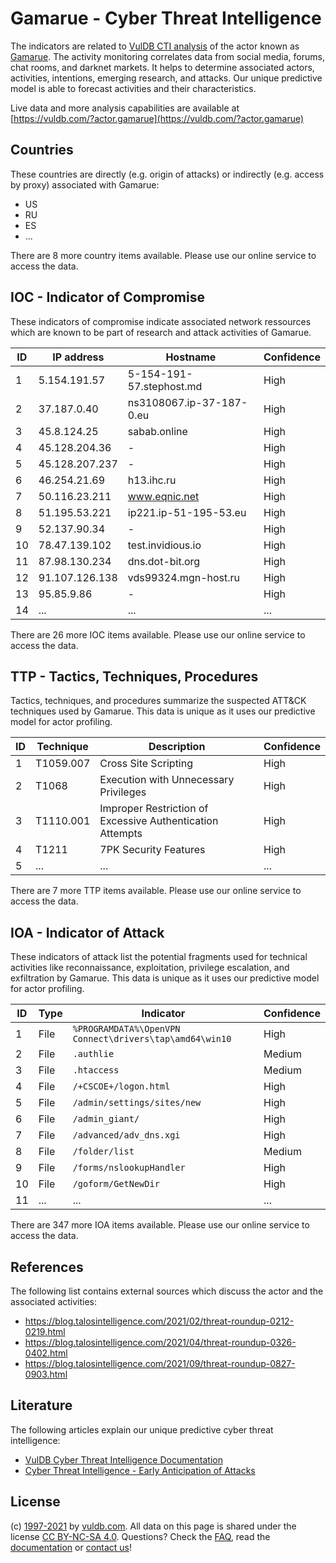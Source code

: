 # Gamarue - Cyber Threat Intelligence

The indicators are related to [VulDB CTI analysis](https://vuldb.com/?doc.cti) of the actor known as [Gamarue](https://vuldb.com/?actor.gamarue). The activity monitoring correlates data from social media, forums, chat rooms, and darknet markets. It helps to determine associated actors, activities, intentions, emerging research, and attacks. Our unique predictive model is able to forecast activities and their characteristics.

Live data and more analysis capabilities are available at [https://vuldb.com/?actor.gamarue](https://vuldb.com/?actor.gamarue)

## Countries

These countries are directly (e.g. origin of attacks) or indirectly (e.g. access by proxy) associated with Gamarue:

* US
* RU
* ES
* ...

There are 8 more country items available. Please use our online service to access the data.

## IOC - Indicator of Compromise

These indicators of compromise indicate associated network ressources which are known to be part of research and attack activities of Gamarue.

ID | IP address | Hostname | Confidence
-- | ---------- | -------- | ----------
1 | 5.154.191.57 | 5-154-191-57.stephost.md | High
2 | 37.187.0.40 | ns3108067.ip-37-187-0.eu | High
3 | 45.8.124.25 | sabab.online | High
4 | 45.128.204.36 | - | High
5 | 45.128.207.237 | - | High
6 | 46.254.21.69 | h13.ihc.ru | High
7 | 50.116.23.211 | www.eqnic.net | High
8 | 51.195.53.221 | ip221.ip-51-195-53.eu | High
9 | 52.137.90.34 | - | High
10 | 78.47.139.102 | test.invidious.io | High
11 | 87.98.130.234 | dns.dot-bit.org | High
12 | 91.107.126.138 | vds99324.mgn-host.ru | High
13 | 95.85.9.86 | - | High
14 | ... | ... | ...

There are 26 more IOC items available. Please use our online service to access the data.

## TTP - Tactics, Techniques, Procedures

Tactics, techniques, and procedures summarize the suspected ATT&CK techniques used by Gamarue. This data is unique as it uses our predictive model for actor profiling.

ID | Technique | Description | Confidence
-- | --------- | ----------- | ----------
1 | T1059.007 | Cross Site Scripting | High
2 | T1068 | Execution with Unnecessary Privileges | High
3 | T1110.001 | Improper Restriction of Excessive Authentication Attempts | High
4 | T1211 | 7PK Security Features | High
5 | ... | ... | ...

There are 7 more TTP items available. Please use our online service to access the data.

## IOA - Indicator of Attack

These indicators of attack list the potential fragments used for technical activities like reconnaissance, exploitation, privilege escalation, and exfiltration by Gamarue. This data is unique as it uses our predictive model for actor profiling.

ID | Type | Indicator | Confidence
-- | ---- | --------- | ----------
1 | File | `%PROGRAMDATA%\OpenVPN Connect\drivers\tap\amd64\win10` | High
2 | File | `.authlie` | Medium
3 | File | `.htaccess` | Medium
4 | File | `/+CSCOE+/logon.html` | High
5 | File | `/admin/settings/sites/new` | High
6 | File | `/admin_giant/` | High
7 | File | `/advanced/adv_dns.xgi` | High
8 | File | `/folder/list` | Medium
9 | File | `/forms/nslookupHandler` | High
10 | File | `/goform/GetNewDir` | High
11 | ... | ... | ...

There are 347 more IOA items available. Please use our online service to access the data.

## References

The following list contains external sources which discuss the actor and the associated activities:

* https://blog.talosintelligence.com/2021/02/threat-roundup-0212-0219.html
* https://blog.talosintelligence.com/2021/04/threat-roundup-0326-0402.html
* https://blog.talosintelligence.com/2021/09/threat-roundup-0827-0903.html

## Literature

The following articles explain our unique predictive cyber threat intelligence:

* [VulDB Cyber Threat Intelligence Documentation](https://vuldb.com/?doc.cti)
* [Cyber Threat Intelligence - Early Anticipation of Attacks](https://www.scip.ch/en/?labs.20201022)

## License

(c) [1997-2021](https://vuldb.com/?doc.changelog) by [vuldb.com](https://vuldb.com/?doc.about). All data on this page is shared under the license [CC BY-NC-SA 4.0](https://creativecommons.org/licenses/by-nc-sa/4.0/). Questions? Check the [FAQ](https://vuldb.com/?doc.faq), read the [documentation](https://vuldb.com/?doc) or [contact us](https://vuldb.com/?contact)!
